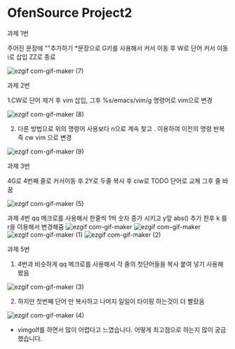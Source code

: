 # OfenSource Project2

과제 1번

주어진 문장에 ""추가하기 
*문장으로 G키를 사용해서 커서 이동 후 W로 단어 커서 이동 i로 삽입 ZZ로 종료




![ezgif com-gif-maker (7)](https://user-images.githubusercontent.com/94778069/144751403-072986bc-54d9-4525-b70a-13950e7f0ea2.gif)



과제 2번


1.CW로 단어 제거 후 vim 삽입, 그후 %s/emacs/vim/g 명령어로 vim으로 변경 

![ezgif com-gif-maker (8)](https://user-images.githubusercontent.com/94778069/144751433-4c3149b4-73a3-45ce-a0a7-8f126ad75991.gif)

2. 다른 방법으로 위의 명령어 사용보다 n으로 계속 찾고 . 이용하여 이전의 명령 반복  즉 cw vim 으로 변경


![ezgif com-gif-maker (9)](https://user-images.githubusercontent.com/94778069/144751449-405fa1c3-daf6-455d-9eae-3ec698745ff4.gif)



과제 3번

4G로 4번째 줄로 커서이동 후 2Y로 두줄 복사 후 ciw로 TODO 단어로 교체 그후 줄 바꿈


![ezgif com-gif-maker (5)](https://user-images.githubusercontent.com/94778069/144751341-d1caf675-cee2-48b7-ac8e-e1180b220fd4.gif)



과제 4번
qq 메크로를 사용해서 한줄씩 1씩 숫자 증가 시키고 y앞 abs() 추가 한후 k 를 r을 이용해서 변경해줌
![ezgif com-gif-maker](https://user-images.githubusercontent.com/94778069/144750788-23b2f451-6213-4274-95b1-9ff8e1885984.gif)
![ezgif com-gif-maker](https://user-images.githubusercontent.com/94778069/144750946-e85d019a-caf0-4e3f-87b5-9bc7ca13443d.gif)
![ezgif com-gif-maker (1)](https://user-images.githubusercontent.com/94778069/144751014-409809db-91ad-4dfb-877a-043fcb92ee0e.gif)
![ezgif com-gif-maker (2)](https://user-images.githubusercontent.com/94778069/144751050-e3bbae50-13b1-4ffa-810d-124e8a30c26f.gif)

과제 5번

1. 4번과 비슷하게 qq 메크로를 사용해서 각 줄의 첫단어들을 복사 붙여 넣기 사용해봤음

![ezgif com-gif-maker (3)](https://user-images.githubusercontent.com/94778069/144751178-465a46ea-1660-4b2c-9a06-5eafbe6d920d.gif)


2. 하지만 첫번째 단어 만 복사하고 나머지 일일이 타이핑 하는것이 더 빨랐음 

![ezgif com-gif-maker (4)](https://user-images.githubusercontent.com/94778069/144751223-e369ebe3-cc46-4283-b347-d946cf139d24.gif)


* vimgolf를 하면서 많이 어렵다고 느꼈습니다. 어떻게 최고점으로 하는지 많이 궁금 했습니다. 
